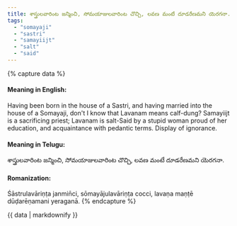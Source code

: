 ```yaml
---
title: శాస్త్రులవారింట జన్మించి, సోమయాజులవారింట చొచ్చి, లవణ మంటే దూడరేణమని యెరగనా.
tags:
  - "somayaji"
  - "sastri"
  - "samayiijt"
  - "salt"
  - "said"
---
```


{% capture data %}
#### Meaning in English:
Having been born in the house of a Sastri, and having married into the house of a Somayaji, don't I know that Lavanam means calf-dung?
Samayiijt is a sacrificing priest; Lavanam is salt-Said by a stupid woman proud of her education, and acquaintance with pedantic terms.
Display of ignorance.

#### Meaning in Telugu:
శాస్త్రులవారింట జన్మించి, సోమయాజులవారింట చొచ్చి, లవణ మంటే దూడరేణమని యెరగనా.

#### Romanization:
Śāstrulavāriṇṭa janmin̄ci, sōmayājulavāriṇṭa cocci, lavaṇa maṇṭē dūḍarēṇamani yeraganā.
{% endcapture %}

{{ data | markdownify }}

